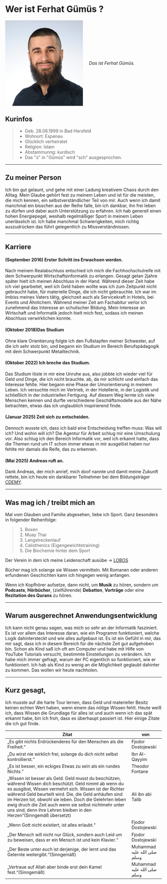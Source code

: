 # Wer ist Ferhat Gümüs ?
<p style="display: flex; align-items: center; gap: 20px;">
    <img src="assets/profilbild.jpg" alt="Profilbild" width="250" /><em>
    Das ist Ferhat Gümüs.</em>
</p>

## Kurinfos
>- Geb. 28.06.1999 in Bad Hersfeld
>- Wohnort: Espenau
>- Glücklich verheiratet
>- Religion: Islam
>- Abstammunng: kurdisch
>- Das "s" in "Gümüs" wird "sch" ausgesprochen.
---
 ## Zu meiner Person

 Ich bin gut gelaunt, und gehe mit einer Ladung kreativem Chaos durch den Alltag. Mein Glaube gehört fest zu meinem Leben und ist für die meisten, die mich kennen, ein selbstverständlicher Teil von mir. Auch wenn ich damit manchmal ein bisschen aus der Reihe falle, bin ich dankbar, ihn frei leben zu dürfen und dabei auch Unterstützung zu erfahren. Ich hab generell einen hohen Energiepegel, weshalb regelmäßiger Sport in meinem Leben unerlässlich ist. Ich habe manchmal Schwierigkeiten, mich richtig auszudrücken das führt gelegentlich zu Missverständnissen.

---
 ## Karriere

 #### (September 2016) Erster Schritt ins Erwachsen werden.
 Nach meinem Realabschluss entschied ich mich die Fachhochschulreife mit dem Schwerpunkt Wirtschaftsinformatik zu erlangen. Gesagt getan 2jahre später hielt ich meinen Abschluss in der Hand. Während dieser Zeit habe ich viel gearbeitet, weil ich Geld haben wollte was ich zum Zeitpunkt nicht gebraucht habe, für materielle Dinge, die ich nicht gebrauchte. Ich war im Imbiss meines Vaters tätig, gleichzeit auch als Servicekraft in Hotels, bei Events und Ähnlichem.
 Während meiner Zeit am Fachabitur verlor ich zunehmend das Interesse an schulischer Bildung. Mein Interesse an Wirtschaft und Informatik jedoch hielt mich fest, sodass ich meinen Abschluss verwirklichen konnte.
 
 #### (Oktober 2018)Das Studium
 Ohne klare Orientierung folgte ich den Fußstapfen meiner Schwester, auf die ich sehr stolz bin, und begann ein Studium im Bereich Berufspädagogik mit dem Schwerpunkt Metalltechnik. 
 
 #### (Oktober 2022) Ich breche das Studium.
 Das Studium löste in mir eine Unruhe aus, also jobbte ich wieder viel für Geld und Dinge, die ich nicht brauchte. ab, da mir schlicht und einfach das Interesse fehlte. 
 Hier begann eine Phase der Umorientierung in meinem Leben. Ich versuchte mich im Vertrieb, in der Hotellerie, in der Logistik und schließlich in der industriellen Fertigung. Auf diesem Weg lernte ich viele Menschen kennen und durfte verschiedene Geschäftsmodelle aus der Nähe betrachten, etwas das ich unglaublich inspirierend finde.

 #### (Januar 2025) Zeit sich zu entscheiden.
 Dennoch wusste ich, dass ich bald eine Entscheidung treffen muss: Was will ich? Und wohin will ich?
 Die Agentur für Arbeit schlug mir eine Umschulung vor. Also schlug ich den Bereich Informatik vor, weil ich erkannt hatte, dass die Themen rund um IT schon immer etwas in mir ausgelöst haben nur fehlte mir damals die Reife, das zu erkennen.
 
 #### (Mai 2025) Andreas ruft an.
 Dank Andreas, der mich anrief, mich doof nannte und damit meine Zukunft rettete, bin ich heute ein dankbarer Teilnehmer bei dem Bildungsträger [CDEMY](https://cdemy.de).

 ---

 ## Was mag ich / treibt mich an

 Mal vom Glauben und Familie abgesehen, liebe ich Sport. 
 Ganz besonders in folgender Reihenfolge:
 
 >1. Boxen
 >2. Muay Thai
 >3. Langstreckenlauf
 >4. Calisthenics (Eigengewichtstraining)
 >5. Die Biochemie hinter dem Sport

 Der Verein in dem ich meine Leidenschaft ausübe -> [LOBOS](https://lobos-kampfsportakademie.de)

Bücher mag ich solange sie Wissen vermitteln. Mit Romanen oder anderen erfundenen Geschichten kann ich hingegen wenig anfangen.

Wenn ich Kopfhörer aufsetze, dann nicht, um **Musik** zu hören, sondern um **Podcasts**, **Hörbücher**, (zielführende) **Debatten**, **Vorträge** oder eine **Rezitation des Qurans** zu hören.

---
## Warum ausgerechnet Anwendungsentwicklung
Ich kann nicht genau sagen, was mich so sehr an der Informatik fasziniert. Es ist vor allem das Interesse daran, wie ein Programm funktioniert, welche Logik dahintersteckt und wie alles aufgebaut ist.
Es ist ein Gefühl in mir, das mir sagt, dass ich in diesem Bereich für die nächste Zeit gut aufgehoben bin. Schon als Kind saß ich oft am Computer und habe mit Hilfe von YouTube Tutorials versucht, bestimmte Einstellungen zu verändern. Ich habe mich immer gefragt, warum der PC eigentlich so funktioniert, wie er funktioniert. Ich hab als Kind zu wenig an die Möglichkeit geglaubt dahinter zu kommen. Das wollen wir heute nachholen.

---
## Kurz gesagt,
Ich musste auf die harte Tour lernen, dass Geld und materieller Besitz keinen echten Wert haben, wenn einem das nötige Wissen fehlt. Heute weiß ich, dass Wissen die Grundlage für alles ist und auch wenn ich das spät erkannt habe, bin ich froh, dass es überhaupt passiert ist. Hier einige Zitate die ich gut finde.

|Zitat|von|
|---|---|
|„Es gibt nichts Erdrückenderes für den Menschen als die Freiheit.“| Fjodor Dostojewski|
|„Du wirst nie wirklich frei, solange du dich nicht selbst kontrollierst.“| Ibn Al-Qayyim |
|„Es ist besser, ein eckiges Etwas zu sein als ein rundes Nichts.“|Theodor Fontane | 
|„Wissen ist besser als Geld. Geld musst du beschützen, während Wissen dich beschützt. Geld nimmt ab wenn du es ausgibst, Wissen vermehrt sich. Wissen ist der Richter während Geld beurteilt wird. Die, die Geld anhäufen sind im Herzen tot, obwohl sie leben. Doch die Gelehrten leben ewig druch die Zeit auch wenn sie selbst nichtmehr unter uns sind, denn ihre Lehren bleiben in den Herzen“(Sinngemäß übersetzt)| Ali ibn abi Talib | 
| „Wenn Gott nicht existiert, ist alles erlaubt.“ | Fjodor Dostojewski|
|„Der Mensch will nicht nur Glück, sondern auch Leid um zu beweisen, dass er ein Mensch ist und kein Klavier.“| Fjodor Dostojewski|
|„Der Beste unter euch ist derjenige, der lernt und das Gelernte weitergibt.“(Sinngemäß)| Muhammad صلى الله عليه وسلم|
|„Vertraue auf Allah aber binde erst dein Kamel fest.“(Sinngemäß)| Muhammad صلى الله عليه وسلم|  







 








